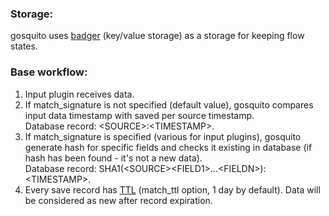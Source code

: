 ### Storage:

gosquito uses [badger](https://github.com/dgraph-io/badger) (key/value storage) as a storage for keeping flow states.  

### Base workflow:  

1. Input plugin receives data.
2. If match_signature is not specified (default value), gosquito compares input data timestamp with saved per source timestamp.<br>Database record: <SOURCE\>:\<TIMESTAMP\>.
3. If match_signature is specified (various for input plugins), gosquito generate hash for specific fields and checks it existing in database (if hash has been found - it's not a new data).<br>Database record: SHA1(\<SOURCE\>\<FIELD1\>...\<FIELDN\>):\<TIMESTAMP\>.
4. Every save record has [TTL](https://dgraph.io/docs/badger/get-started/#setting-time-to-live-ttl-and-user-metadata-on-keys) (match_ttl option, 1 day by default). Data will be considered as new after record expiration.